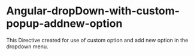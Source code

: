 # Angular-dropDown-with-custom-popup-addnew-option

This Directive created for use of custom option and add new option in the dropdown menu. 
